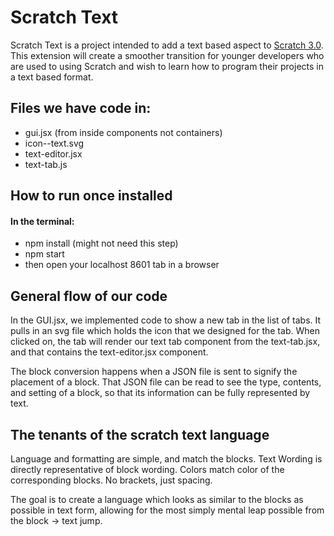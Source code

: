 # Scratch Text
Scratch Text is a project intended to add a text based aspect to [Scratch 3.0](https://scratch.mit.edu/). This extension will create a smoother transition for younger developers who are used to using Scratch and wish to learn how to program their projects in a text based format.

## Files we have code in: 
* gui.jsx (from inside components not containers)
* icon--text.svg
* text-editor.jsx
* text-tab.js

## How to run once installed
#### In the terminal:
* npm install (might not need this step) 
* npm start  
* then open your localhost 8601 tab in a browser

## General flow of our code
In the GUI.jsx, we implemented code to show a new tab in the list of tabs.
It pulls in an svg file which holds the icon that we designed for the tab.
When clicked on, the tab will render our text tab component from the 
text-tab.jsx, and that contains the text-editor.jsx component. 

The block conversion happens when a JSON file is sent to signify the placement 
of a block. That JSON file can be read to see the type, contents, and setting
of a block, so that its information can be fully represented by text.

## The tenants of the scratch text language
Language and formatting are simple, and match the blocks.
Text Wording is directly representative of block wording.
Colors match color of the corresponding blocks.
No brackets, just spacing.

The goal is to create a language which looks as similar to
the blocks as possible in text form, allowing for the 
most simply mental leap possible from the block -> text jump.

##

